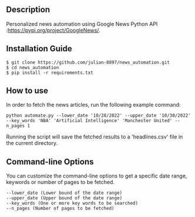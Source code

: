 ## Description

Personalized news automation using Google News Python API :https://pypi.org/project/GoogleNews/.

## Installation Guide

```
$ git clone https://github.com/julian-8897/news_automation.git
$ cd news_automation
$ pip install -r requirements.txt
```

## How to use

In order to fetch the news articles, run the following example command:

```
python automate.py --lower_date '10/28/2022' --upper_date '10/30/2022' --key_words 'NBA' 'Artificial Intelligence' 'Manchester United' --n_pages 1
```

Running the script will save the fetched results to a 'headlines.csv' file in the current directory.

## Command-line Options

You can customize the command-line options to get a specific date range, keywords or number of pages to be fetched.

```
--lower_date (Lower bound of the date range)
--upper_date (Upper bound of the date range)
--key_words (One or more key words to be searched)
--n_pages (Number of pages to be fetched)
```
